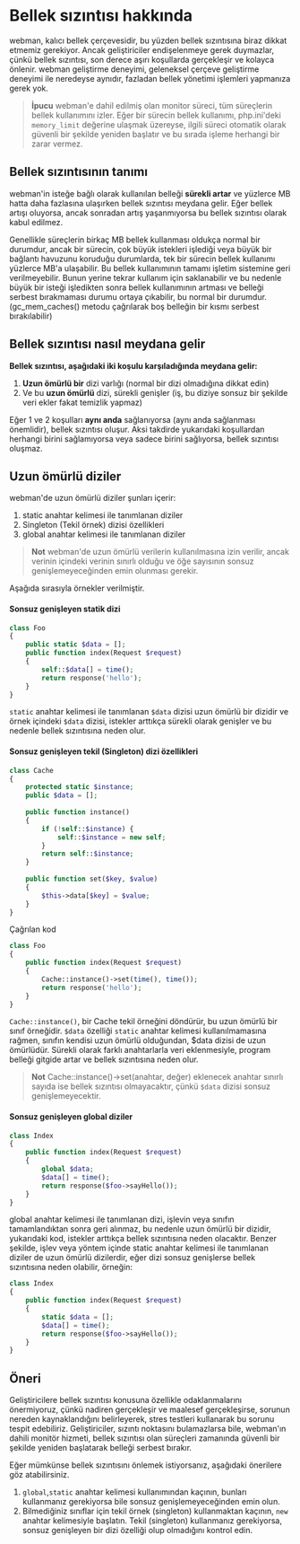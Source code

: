 # Bellek sızıntısı hakkında
webman, kalıcı bellek çerçevesidir, bu yüzden bellek sızıntısına biraz dikkat etmemiz gerekiyor. Ancak geliştiriciler endişelenmeye gerek duymazlar, çünkü bellek sızıntısı, son derece aşırı koşullarda gerçekleşir ve kolayca önlenir. webman geliştirme deneyimi, geleneksel çerçeve geliştirme deneyimi ile neredeyse aynıdır, fazladan bellek yönetimi işlemleri yapmanıza gerek yok.

> **İpucu**
> webman'e dahil edilmiş olan monitor süreci, tüm süreçlerin bellek kullanımını izler. Eğer bir sürecin bellek kullanımı, php.ini'deki `memory_limit` değerine ulaşmak üzereyse, ilgili süreci otomatik olarak güvenli bir şekilde yeniden başlatır ve bu sırada işleme herhangi bir zarar vermez.

## Bellek sızıntısının tanımı
webman'in isteğe bağlı olarak kullanılan belleği **sürekli artar** ve yüzlerce MB hatta daha fazlasına ulaşırken bellek sızıntısı meydana gelir. Eğer bellek artışı oluyorsa, ancak sonradan artış yaşanmıyorsa bu bellek sızıntısı olarak kabul edilmez.

Genellikle süreçlerin birkaç MB bellek kullanması oldukça normal bir durumdur, ancak bir sürecin, çok büyük istekleri işlediği veya büyük bir bağlantı havuzunu koruduğu durumlarda, tek bir sürecin bellek kullanımı yüzlerce MB'a ulaşabilir. Bu bellek kullanımının tamamı işletim sistemine geri verilmeyebilir. Bunun yerine tekrar kullanım için saklanabilir ve bu nedenle büyük bir isteği işledikten sonra bellek kullanımının artması ve belleği serbest bırakmaması durumu ortaya çıkabilir, bu normal bir durumdur. (gc_mem_caches() metodu çağrılarak boş belleğin bir kısmı serbest bırakılabilir)

## Bellek sızıntısı nasıl meydana gelir
**Bellek sızıntısı, aşağıdaki iki koşulu karşıladığında meydana gelir:**
1. **Uzun ömürlü bir** dizi varlığı (normal bir dizi olmadığına dikkat edin)
2. Ve bu **uzun ömürlü** dizi, sürekli genişler (iş, bu diziye sonsuz bir şekilde veri ekler fakat temizlik yapmaz)

Eğer 1 ve 2 koşulları **aynı anda** sağlanıyorsa (aynı anda sağlanması önemlidir), bellek sızıntısı oluşur. Aksi takdirde yukarıdaki koşullardan herhangi birini sağlamıyorsa veya sadece birini sağlıyorsa, bellek sızıntısı oluşmaz.

## Uzun ömürlü diziler
webman'de uzun ömürlü diziler şunları içerir:
1. static anahtar kelimesi ile tanımlanan diziler
2. Singleton (Tekil örnek) dizisi özellikleri
3. global anahtar kelimesi ile tanımlanan diziler

> **Not**
> webman'de uzun ömürlü verilerin kullanılmasına izin verilir, ancak verinin içindeki verinin sınırlı olduğu ve öğe sayısının sonsuz genişlemeyeceğinden emin olunması gerekir.

Aşağıda sırasıyla örnekler verilmiştir.

#### Sonsuz genişleyen statik dizi
```php
class Foo
{
    public static $data = [];
    public function index(Request $request)
    {
        self::$data[] = time();
        return response('hello');
    }
}
```

`static` anahtar kelimesi ile tanımlanan `$data` dizisi uzun ömürlü bir dizidir ve örnek içindeki `$data` dizisi, istekler arttıkça sürekli olarak genişler ve bu nedenle bellek sızıntısına neden olur.

#### Sonsuz genişleyen tekil (Singleton) dizi özellikleri
```php
class Cache
{
    protected static $instance;
    public $data = [];
    
    public function instance()
    {
        if (!self::$instance) {
            self::$instance = new self;
        }
        return self::$instance;
    }
    
    public function set($key, $value)
    {
        $this->data[$key] = $value;
    }
}
```

Çağrılan kod
```php
class Foo
{
    public function index(Request $request)
    {
        Cache::instance()->set(time(), time());
        return response('hello');
    }
}
```

`Cache::instance()`, bir Cache tekil örneğini döndürür, bu uzun ömürlü bir sınıf örneğidir. `$data` özelliği `static` anahtar kelimesi kullanılmamasına rağmen, sınıfın kendisi uzun ömürlü olduğundan, $data dizisi de uzun ömürlüdür. Sürekli olarak farklı anahtarlarla veri eklenmesiyle, program belleği gitgide artar ve bellek sızıntısına neden olur.

> **Not**
> Cache::instance()->set(anahtar, değer) eklenecek anahtar sınırlı sayıda ise bellek sızıntısı olmayacaktır, çünkü `$data` dizisi sonsuz genişlemeyecektir.

#### Sonsuz genişleyen global diziler
```php
class Index
{
    public function index(Request $request)
    {
        global $data;
        $data[] = time();
        return response($foo->sayHello());
    }
}
```
global anahtar kelimesi ile tanımlanan dizi, işlevin veya sınıfın tamamlandıktan sonra geri alınmaz, bu nedenle uzun ömürlü bir dizidir, yukarıdaki kod, istekler arttıkça bellek sızıntısına neden olacaktır. Benzer şekilde, işlev veya yöntem içinde static anahtar kelimesi ile tanımlanan diziler de uzun ömürlü dizilerdir, eğer dizi sonsuz genişlerse bellek sızıntısına neden olabilir, örneğin:
```php
class Index
{
    public function index(Request $request)
    {
        static $data = [];
        $data[] = time();
        return response($foo->sayHello());
    }
}
```

## Öneri
Geliştiricilere bellek sızıntısı konusuna özellikle odaklanmalarını önermiyoruz, çünkü nadiren gerçekleşir ve maalesef gerçekleşirse, sorunun nereden kaynaklandığını belirleyerek, stres testleri kullanarak bu sorunu tespit edebiliriz. Geliştiriciler, sızıntı noktasını bulamazlarsa bile, webman'ın dahili monitör hizmeti, bellek sızıntısı olan süreçleri zamanında güvenli bir şekilde yeniden başlatarak belleği serbest bırakır.

Eğer mümkünse bellek sızıntısını önlemek istiyorsanız, aşağıdaki önerilere göz atabilirsiniz.
1. `global`,`static` anahtar kelimesi kullanımından kaçının, bunları kullanmanız gerekiyorsa bile sonsuz genişlemeyeceğinden emin olun.
2. Bilmediğiniz sınıflar için tekil örnek (singleton) kullanmaktan kaçının, `new` anahtar kelimesiyle başlatın. Tekil (singleton) kullanmanız gerekiyorsa, sonsuz genişleyen bir dizi özelliği olup olmadığını kontrol edin.
